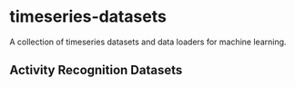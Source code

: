 # timeseries-datasets
A collection of timeseries datasets and data loaders for machine learning.

## Activity Recognition Datasets
